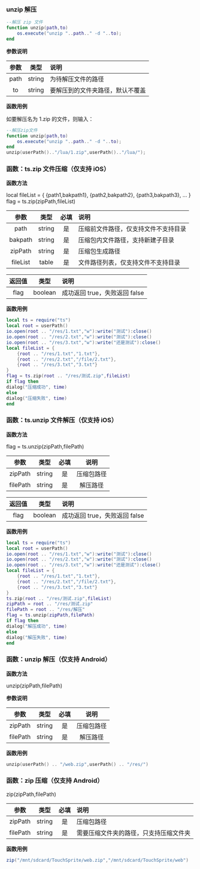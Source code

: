 ### unzip 解压

```lua
--解压 zip 文件
function unzip(path,to)
    os.execute("unzip "..path.." -d "..to);
end
```

**参数说明**

| 参数 |  类型  | 说明                             |
| :--: | :----: | :------------------------------- |
| path | string | 为待解压文件的路径               |
|  to  | string | 要解压到的文件夹路径，默认不覆盖 |

**函数用例**

如要解压名为 1.zip 的文件，则输入：

```lua
--解压zip文件
function unzip(path,to)
    os.execute("unzip "..path.." -d "..to);
end
unzip(userPath().."/lua/1.zip",userPath().."/lua/");
```

### 函数：ts.zip 文件压缩（仅支持 iOS）

**函数方法**

local fileList = { {path1,bakpath1}, {path2,bakpath2}, {path3,bakpath3}, ... } flag = ts.zip(zipPath,fileList)

|   参数   |  类型  | 必填 | 说明                                 |
| :------: | :----: | :--: | :----------------------------------- |
|   path   | string |  是  | 压缩前文件路径，仅支持文件不支持目录 |
| bakpath  | string |  是  | 压缩包内文件路径，支持新建子目录     |
| zipPath  | string |  是  | 压缩包生成路径                       |
| fileList | table  |  是  | 文件路径列表，仅支持文件不支持目录   |

| 返回值 |  类型   | 说明                          |
| :----: | :-----: | :---------------------------- |
|  flag  | boolean | 成功返回 true，失败返回 false |

**函数用例**

```lua
local ts = require("ts")
local root = userPath()
io.open(root .. "/res/1.txt","w"):write("测试"):close()
io.open(root .. "/res/2.txt","w"):write("测试"):close()
io.open(root .. "/res/3.txt","w"):write("还是测试"):close()
local fileList = {
    {root .. "/res/1.txt","1.txt"},
    {root .. "/res/2.txt","/file/2.txt"},
    {root .. "/res/3.txt","3.txt"}
}
flag = ts.zip(root .. "/res/测试.zip",fileList)
if flag then
dialog("压缩成功", time)
else
dialog("压缩失败", time)
end
```

### 函数：ts.unzip 文件解压（仅支持 iOS）

**函数方法**

flag = ts.unzip(zipPath,filePath)

|   参数   |  类型  | 必填 |    说明    |
| :------: | :----: | :--: | :--------: |
| zipPath  | string |  是  | 压缩包路径 |
| filePath | string |  是  |  解压路径  |

| 返回值 |  类型   | 说明                          |
| :----: | :-----: | :---------------------------- |
|  flag  | boolean | 成功返回 true，失败返回 false |

**函数用例**

```lua
local ts = require("ts")
local root = userPath()
io.open(root .. "/res/1.txt","w"):write("测试"):close()
io.open(root .. "/res/2.txt","w"):write("测试"):close()
io.open(root .. "/res/3.txt","w"):write("还是测试"):close()
local fileList = {
    {root .. "/res/1.txt","1.txt"},
    {root .. "/res/2.txt","/file/2.txt"},
    {root .. "/res/3.txt","3.txt"}
}
ts.zip(root .. "/res/测试.zip",fileList)
zipPath = root .. "/res/测试.zip"
filePath = root .. "/res/解压"
flag = ts.unzip(zipPath,filePath)
if flag then
dialog("解压成功", time)
else
dialog("解压失败", time)
end
```

### 函数：unzip 解压（仅支持 Android）

**函数方法**

unzip(zipPath,filePath)

**参数说明**

|   参数   |  类型  | 必填 |    说明    |
| :------: | :----: | :--: | :--------: |
| zipPath  | string |  是  | 压缩包路径 |
| filePath | string |  是  |  解压路径  |

**函数用例**

```lua
unzip(userPath() .. "/web.zip",userPath() .. "/res/")
```

### 函数：zip 压缩（仅支持 Android）

zip(zipPath,filePath)

|   参数   |  类型  | 必填 | 说明                                   |
| :------: | :----: | :--: | :------------------------------------- |
| zipPath  | string |  是  | 压缩包路径                             |
| filePath | string |  是  | 需要压缩文件夹的路径，只支持压缩文件夹 |

**函数用例**

```lua
zip("/mnt/sdcard/TouchSprite/web.zip","/mnt/sdcard/TouchSprite/web")
```

